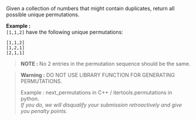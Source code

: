 <div class="markdown-content" id="problem-content">
<p>Given a collection of numbers that might contain duplicates, return all possible unique permutations.</p>
<p><strong>Example :</strong><br/>
<code class="highlighter-rouge">[1,1,2]</code> have the following unique permutations:</p>
<div class="highlighter-rouge"><pre class="highlight"><code>[1,1,2]
[1,2,1]
[2,1,1]
</code></pre>
</div>
<blockquote>
<p><strong>NOTE :</strong> No 2 entries in the permutation sequence should be the same.</p>
</blockquote>
<blockquote>
<p><strong>Warning :</strong> DO NOT USE LIBRARY FUNCTION FOR GENERATING PERMUTATIONS.</p>
<p>Example : next_permutations in C++ / itertools.permutations in python.<br/>
<em>If you do, we will disqualify your submission retroactively and give you penalty points.</em></p>
</blockquote>

</div>